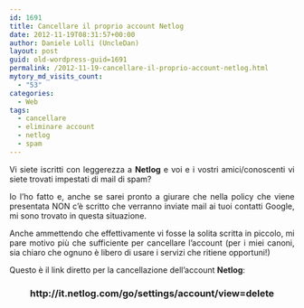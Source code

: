 ```yaml
---
id: 1691
title: Cancellare il proprio account Netlog
date: 2012-11-19T08:31:57+00:00
author: Daniele Lolli (UncleDan)
layout: post
guid: old-wordpress-guid=1691
permalink: /2012-11-19-cancellare-il-proprio-account-netlog.html
mytory_md_visits_count:
  - "53"
categories:
  - Web
tags:
  - cancellare
  - eliminare account
  - netlog
  - spam
---
```

<p style="text-align: justify;">
  Vi siete iscritti con leggerezza a <strong>Netlog</strong> e voi e i vostri amici/conoscenti vi siete trovati impestati di mail di spam?
</p>

<p style="text-align: justify;">
  Io l&#8217;ho fatto e, anche se sarei pronto a giurare che nella policy che viene presentata NON c&#8217;è scritto che verranno inviate mail ai tuoi contatti Google, mi sono trovato in questa situazione.
</p>

<p style="text-align: justify;">
  Anche ammettendo che effettivamente vi fosse la solita scritta in piccolo, mi pare motivo più che sufficiente per cancellare l&#8217;account (per i miei canoni, sia chiaro che ognuno è libero di usare i servizi che ritiene opportuni!)
</p>

<p style="text-align: justify;">
  Questo è il link diretto per la cancellazione dell&#8217;account <strong>Netlog</strong>:
</p>

<h3 style="text-align: center;">
  <strong>http://it.netlog.com/go/settings/account/view=delete</strong>
</h3>